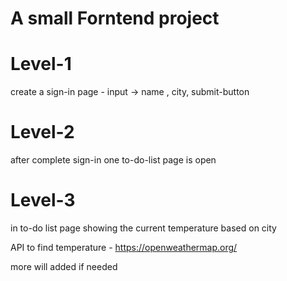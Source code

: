 # A small Forntend project

# Level-1
  create a sign-in page -
	    input -> name , city, submit-button

# Level-2
  after complete sign-in one to-do-list page is open

# Level-3
  in to-do list page showing the current temperature based on city
  
  API to find temperature - https://openweathermap.org/


more will added if needed
